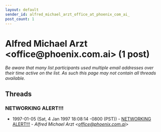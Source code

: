 ```yaml
---
layout: default
sender_id: alfred_michael_arzt_office_at_phoenix_com_ai_
post_count: 1
---
```


# Alfred Michael Arzt <office<span>@</span>phoenix.com.ai> (1 post)

_Be aware that many list participants used multiple email addresses over their time active on the list. As such this page may not contain all threads available._

## Threads

### NETWORKING ALERT!!!
+ 1997-01-05 (Sat, 4 Jan 1997 18:08:14 -0800 (PST)) - [NETWORKING ALERT!!!](/archive/1997/01/082f65f0c93dda426000177ff29e07b21178cd1262911714e85b955d72f8fea4) - _Alfred Michael Arzt \<office@phoenix.com.ai\>_

